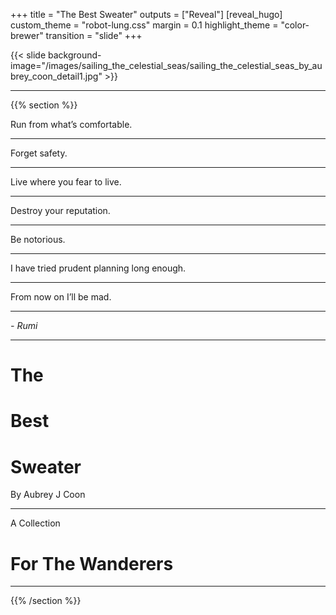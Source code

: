+++
title = "The Best Sweater"
outputs = ["Reveal"]
[reveal_hugo]
custom_theme = "robot-lung.css"
margin = 0.1
highlight_theme = "color-brewer"
transition = "slide"
+++

{{< slide background-image="/images/sailing_the_celestial_seas/sailing_the_celestial_seas_by_aubrey_coon_detail1.jpg" >}}

---

{{% section %}}

Run from what’s comfortable. 

---

Forget safety. 

---

Live where you fear to live. 

---

Destroy your reputation. 

---

Be notorious. 

---

I have tried prudent planning long enough. 

---

From now on I’ll be mad.

---

*- Rumi*

---

# The 
# Best
# Sweater
    
By Aubrey J Coon

---

A Collection 

# For The Wanderers

---

{{% /section %}}